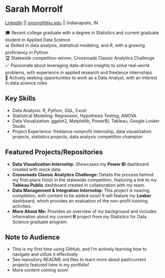 # Sarah Morrolf
[LinkedIn](www.linkedin.com/in/sarah-m87) || smorrolf@iu.edu || Indianapolis, IN

🎓 Recent college graduate with a degree in Statistics and current graduate student in Applied Data Science  
📊 Skilled in data analysis, statistical modeling, and R, with a growing proficiency in Python  
🏆 Statewide competition winner, Crossroads Classic Analytics Challenge  
📈 Passionate about leveraging data-driven insights to solve real-world problems, with experience in applied research and freelance internships   
🎯 Actively seeking opportunities to work as a Data Analyst, with an interest in data science roles  

## Key Skills
- Data Analysis: R, Python, SQL, Excel
- Statistical Modeling: Regression, Hypothesis Testing, ANOVA
- Data Visualization: ggplot2, Matplotlib, PowerBI, Tableau, Google Looker Studio
- Project Experience: freelance nonprofit internship, data visualization projects, statistics projects, data analysis competition champion

## Featured Projects/Repositories 
- **Data Visualization Internship**: Showcases my **Power BI** dashboard created with mock data.
- **Crossroads Classic Analytics Challenge:** Details the process behind my first-place finish in the statewide competition, featuring a link to my **Tableau Public** dashboard created in collaboration with my team.
- **Data Management & Integration Internship:** This project is nearing completion, with content to be added soon! It will feature my **Looker** dashboard, which provides an evaluation of the non-profit tutoring activities.
- **More About Me:** Provides an overview of my background and includes information about my current **R** project from my Statistics for Data Science graduate program.


## Note to Audience
- This is my first time using GitHub, and I'm actively learning how to navigate and utilize it effectively
- See repository README.md files to learn more about past/current projects featured here in my portfolio!
- More content coming soon!
